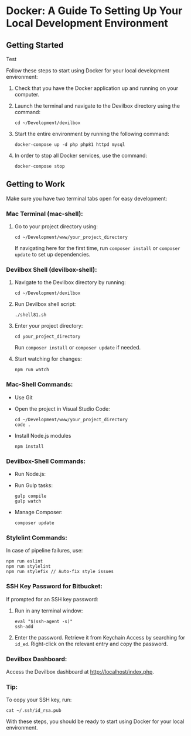 # Docker: A Guide To Setting Up Your Local Development Environment

## Getting Started
Test

Follow these steps to start using Docker for your local development environment:


1. Check that you have the Docker application up and running on your computer.

2. Launch the terminal and navigate to the Devilbox directory using the command:
     
     ```
     cd ~/Development/devilbox
     ```

3. Start the entire environment by running the following command:
     
     ```
     docker-compose up -d php php81 httpd mysql
     ```

4. In order to stop all Docker services, use the command:
     
     ```
     docker-compose stop
     ```

## Getting to Work

Make sure you have two terminal tabs open for easy development:

### Mac Terminal (mac-shell):
1. Go to your project directory using:
   
   ```
   cd ~/Development/www/your_project_directory
   ```
   
   If navigating here for the first time, run `composer install` or `composer update` to set up dependencies.

### Devilbox Shell (devilbox-shell):
1. Navigate to the Devilbox directory by running:
   
   ```
   cd ~/Development/devilbox
   ```
   
2. Run Devilbox shell script:
   
   ```
   ./shell81.sh
   ```
   
3. Enter your project directory:
   
   ```
   cd your_project_directory
   ```
   
   Run `composer install` or `composer update` if needed.
     
4. Start watching for changes:
   
   ```
   npm run watch
   ```

### Mac-Shell Commands:
- Use Git
- Open the project in Visual Studio Code:
  
  ```
  cd ~/Development/www/your_project_directory
  code .
  
  ```
- Install Node.js modules
  
  ```
  npm install
  ```

### Devilbox-Shell Commands:
- Run Node.js:
- Run Gulp tasks:
  
  ```
  gulp compile
  gulp watch
  ```
  
- Manage Composer:
  
  ```
  composer update
  ```

### Stylelint Commands:
In case of pipeline failures, use:

```
npm run eslint
npm run stylelint
npm run stylefix // Auto-fix style issues
```

### SSH Key Password for Bitbucket:

If prompted for an SSH key password:
1. Run in any terminal window:

   ```
   eval "$(ssh-agent -s)"
   ssh-add
   ```
   
3. Enter the password. Retrieve it from Keychain Access by searching for `id_ed`.
   Right-click on the relevant entry and copy the password.

### Devilbox Dashboard:
Access the Devilbox dashboard at [http://localhost/index.php](http://localhost/index.php).

### Tip:

To copy your SSH key, run:

```
cat ~/.ssh/id_rsa.pub
```

With these steps, you should be ready to start using Docker for your local environment.
